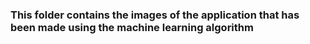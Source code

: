 ### This folder contains the images of the application that has been made using the machine learning algorithm 

